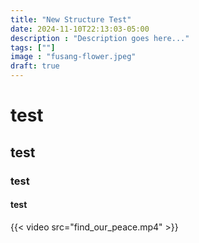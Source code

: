 ```yaml
---
title: "New Structure Test"
date: 2024-11-10T22:13:03-05:00
description : "Description goes here..."
tags: [""]
image : "fusang-flower.jpeg"
draft: true
---
```


# test

## test
### test
#### test

{{< video src="find_our_peace.mp4" >}}
